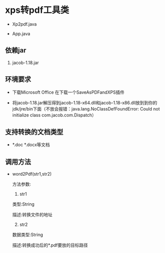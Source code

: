 # xps转pdf工具类

* Xp2pdf.java

* App.java

## 依赖jar

1. jacob-1.18.jar

## 环境要求

* 下载Microsoft Office 在下载一个SaveAsPDFandXPS插件

* 将jacob-1.18.jar解压得到jacob-1.18-x64.dll和jacob-1.18-x86.dll放到到你的jdk/jre/bin下面（不放会报错：java.lang.NoClassDefFoundError: Could not initialize class com.jacob.com.Dispatch）

## 支持转换的文档类型

* *.doc *.docx等文档

## 调用方法

* word2Pdf(str1,str2)

    方法参数:
    
    1. str1 
    
    类型:String 
     
    描述:转换文件的地址
     
    2. str2
    
    数据类型:String
    
    描述:转换成功后的*.pdf要放的目标路径